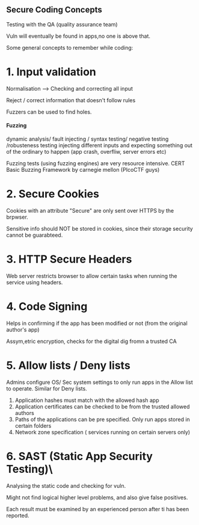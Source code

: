 
## Secure Coding Concepts

Testing with the QA (quality assurance team)

Vuln will eventually be found in apps,no one is above that.

Some general concepts to remember while coding:

# 1. Input validation

Normalisation --> Checking and correcting all input

Reject / correct information that doesn't follow rules

Fuzzers can be used to find holes.

#### Fuzzing

dynamic analysis/ fault injecting / syntax testing/ negative testing /robusteness testing
injecting different inputs and expecting something out of the ordinary to happen (app crash, overfliw, server errors etc)

Fuzzing tests (using fuzzing engines) are very resource intensive. 
CERT Basic Buzzing Framework by carnegie mellon (PIcoCTF guys)

# 2. Secure Cookies

Cookies with an attribute "Secure" are only sent over HTTPS by the brpwser.

Sensitive info should NOT be stored in cookies, since their storage security cannot be guarabteed.

# 3. HTTP Secure Headers

Web server restricts browser to allow certain tasks when running the service using headers.

# 4. Code Signing

Helps in confirming if the app has been modified or not (from the original author's app)

Assym,etric encryption, checks for the digital dig fromn a trusted CA

# 5. Allow lists / Deny lists

Admins configure OS/ Sec system settings to only run apps in the Allow list to operate.
Similar for Deny lists.

1. Application hashes must match with the allowed hash app
2. Application certificates can be checked to be from the trusted allowed authors
3. Paths of the applications can be pre specified. Only run apps stored in certain folders
4. Network zone specification ( services running on certain servers only)

# 6. SAST (Static App Security Testing)\

Analysing the static code and checking for vuln.

Might not find logical higher level problems, and also give false positives.

Each result must be examined by an experienced person after ti has been reported.



